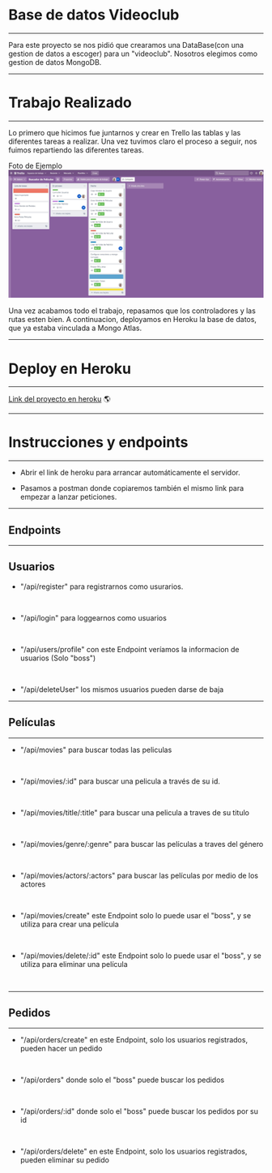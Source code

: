 # Base de datos Videoclub
---
Para este proyecto se nos pidió que crearamos una DataBase(con una gestion de datos a escoger) para un "videoclub". Nosotros
elegimos como gestion de datos MongoDB. 


---
# Trabajo Realizado
---

Lo primero que hicimos fue juntarnos y crear en Trello las tablas y las diferentes tareas a realizar. Una vez tuvimos claro el
proceso a seguir, nos fuimos repartiendo las diferentes tareas.

Foto de Ejemplo
<img class= "foto" src="./trello.jpg" alt="trello">

Una vez acabamos todo el trabajo, repasamos que los controladores y las rutas esten bien. A continuacion, deployamos en Heroku la 
base de datos, que ya estaba vinculada a Mongo Atlas.

---

# Deploy en Heroku 
---

[Link del proyecto en heroku](https://proyecto-bucador-peliculas.herokuapp.com/) 🌎


---

# Instrucciones y endpoints

---

- Abrir el link de heroku para arrancar automáticamente el servidor. 

- Pasamos a postman donde copiaremos también el mismo link para empezar a lanzar peticiones.

---

## Endpoints

---

<h2>Usuarios</h2>

* "/api/register" para registrarnos como usurarios.

<br>

* "/api/login" para loggearnos como usuarios

<br>

* "/api/users/profile" con este Endpoint veríamos la informacion de usuarios (Solo "boss")

<br>

* "/api/deleteUser" los mismos usuarios pueden darse de baja

---

<h2>Películas</h2>

---


* "/api/movies" para buscar todas las peliculas

<br>

* "/api/movies/:id" para buscar una pelicula a través de su id.

<br>

* "/api/movies/title/:title" para buscar una pelicula a traves de su titulo

<br>

* "/api/movies/genre/:genre" para buscar las películas a traves del género

<br>

* "/api/movies/actors/:actors" para buscar las películas por medio de los actores

<br>

* "/api/movies/create" este Endpoint solo lo puede usar el "boss", y se utiliza para crear una  película

<br>

* "/api/movies/delete/:id" este Endpoint solo lo puede usar el "boss", y se utiliza para eliminar una  película

<br>

---

<h2>Pedidos</h2>

---

* "/api/orders/create" en este Endpoint, solo los usuarios registrados, pueden hacer un pedido

<br>

* "/api/orders" donde solo el "boss" puede buscar los pedidos

<br>

* "/api/orders/:id" donde solo el "boss" puede buscar los pedidos por su id

<br>

* "/api/orders/delete" en este Endpoint, solo los usuarios registrados, pueden eliminar su pedido